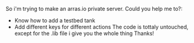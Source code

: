 So i'm trying to make an arras.io private server.
Could you help me to?:
 - Know how to add a testbed tank
 - Add different keys for different actions
The code is tottaly untouched, except for the .lib file
i give you the whole thing
Thanks!
